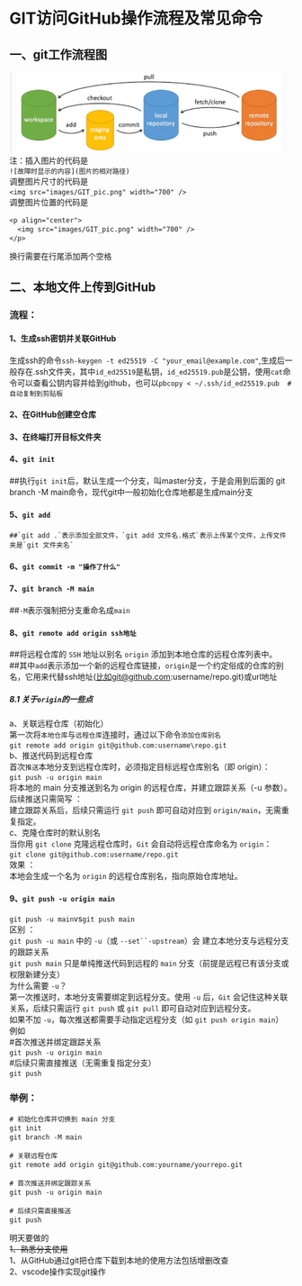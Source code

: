 # GIT访问GitHub操作流程及常见命令

## 一、git工作流程图
![示例图片](images/GIT_pic.png)
注：插入图片的代码是  
`![故障时显示的内容](图片的相对路径)`  
调整图片尺寸的代码是  
`<img src="images/GIT_pic.png" width="700" />`  
调整图片位置的代码是  
```
<p align="center">
  <img src="images/GIT_pic.png" width="700" />
</p>
```  
换行需要在行尾添加两个空格
## 二、本地文件上传到GitHub
### 流程：
#### 1、生成ssh密钥并关联GitHub  
生成ssh的命令`ssh-keygen -t ed25519 -C "your_email@example.com"`,生成后一般存在.ssh文件夹，其中`id_ed25519`是私钥，`id_ed25519.pub`是公钥，使用`cat`命令可以查看公钥内容并给到github，也可以`pbcopy < ~/.ssh/id_ed25519.pub  # 自动复制到剪贴板`  
#### 2、在GitHub创建空仓库  
#### 3、在终端打开目标文件夹  
#### 4、`git init`  
##执行`git init`后，默认生成一个分支，叫master分支，于是会用到后面的 git branch -M main命令，现代git中一般初始化仓库地都是生成main分支  
#### 5、`git add`  
    ##`git add .`表示添加全部文件，`git add 文件名.格式`表示上传某个文件，上传文件夹是`git 文件夹名`  
#### 6、`git commit -m "操作了什么"`  
#### 7、`git branch -M main`  
  ##`-M`表示强制把分支重命名成`main`   
#### 8、`git remote add origin ssh地址`  
  ##将远程仓库的 `SSH` 地址以别名 `origin` 添加到本地仓库的远程仓库列表中。  
  ##其中`add`表示添加一个新的远程仓库链接，`origin`是一个约定俗成的仓库的别名，它用来代替ssh地址(比如git@github.com:username/repo.git)或url地址  
##### 8.1 关于`origin`的一些点  
a、关联远程仓库（初始化）  
第一次将`本地仓库`与`远程仓库`连接时，通过以下命令`添加仓库别名`  
`git remote add origin git@github.com:username\repo.git`  
b、推送代码到远程仓库  
首次`推送`本地分支到远程仓库时，必须指定目标远程仓库别名（即 origin）：  
  `git push -u origin main`  
  将本地的 main 分支推送到名为 origin 的远程仓库，并建立跟踪关系（-u 参数）。
后续推送只需简写 ：  
建立跟踪关系后，后续只需运行 `git push` 即可自动对应到 `origin/main`，无需重复指定。  
c、克隆仓库时的默认别名  
当你用 `git clone` 克隆远程仓库时，`Git` 会自动将远程仓库命名为 `origin`：  
`git clone git@github.com:username/repo.git`  
效果 ：  
本地会生成一个名为 `origin` 的远程仓库别名，指向原始仓库地址。  
#### 9、`git push -u origin main`   
`git push -u main`vs`git push main`  
区别 ：  
`git push -u main` 中的 `-u`（或 `--set``-upstream`）会 建立本地分支与远程分支的跟踪关系  
`git push main` 只是单纯推送代码到远程的 `main` 分支（前提是远程已有该分支或权限新建分支）  
为什么需要 `-u`？  
第一次推送时，本地分支需要绑定到远程分支。使用 `-u` 后，`Git` 会记住这种关联关系，后续只需运行 `git push` 或 `git pull` 即可自动对应到远程分支。  
如果不加 `-u`，每次推送都需要手动指定远程分支（如 `git push origin main`）    
例如  
#首次推送并绑定跟踪关系  
`git push -u origin main`  
#后续只需直接推送（无需重复指定分支）  
`git push `     

### 举例：  
```  
# 初始化仓库并切换到 main 分支
git init
git branch -M main

# 关联远程仓库
git remote add origin git@github.com:yourname/yourrepo.git

# 首次推送并绑定跟踪关系
git push -u origin main

# 后续只需直接推送
git push  
```
明天要做的  
~~1、熟悉分支使用~~  
1、从GitHub通过git把仓库下载到本地的使用方法包括增删改查  
2、vscode操作实现git操作
